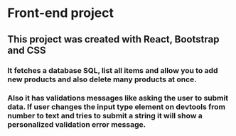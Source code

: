 # Front-end project

## This project was created with React, Bootstrap and CSS

### It fetches a database SQL, list all items and allow you to add new products and also delete many products at once.
### Also it has validations messages like asking the user to submit data. If user changes the input type element on devtools from number to text and tries to submit a string it will show a personalized validation error message.
